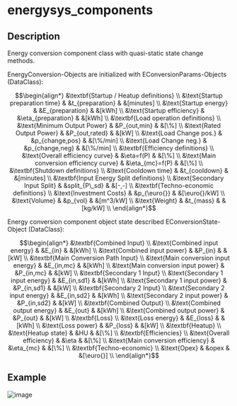 # energysys_components

## Description
Energy conversion component class with quasi-static state change methods.

EnergyConversion-Objects are initialized with EConversionParams-Objects (DataClass):

```math
\begin{align*}
&\textbf{Startup / Heatup definitions} \\
&\text{Startup preparation time} &  &t_{preparation}  & &[minutes] \\
&\text{Startup energy} &  &E_{preparation}  & &[kWh] \\
&\text{Startup efficiency} &  &\eta_{preparation}  & &[kWh] \\
&\textbf{Load operation definitions} \\
&\text{Minimum Output Power} &  &P_{out,min}  & &[\%] \\
&\text{Rated Output Power} &  &P_{out,rated}  & &[kW] \\
&\text{Load Change pos.} &  &p_{change,pos}  & &[\%/min] \\
&\text{Load Change neg.} &  &p_{change,neg}  & &[\%/min] \\
&\textbf{Efficiency definitions} \\
&\text{Overall efficiency curve} &  &\eta=f(P)  & &[\%] \\
&\text{Main conversion efficiency curve} &  &\eta_{mc}=f(P)  & &[\%] \\
&\textbf{Shutdown definitions} \\
&\text{Cooldown time} &  &t_{cooldown}  & &[minutes] \\
&\textbf{Input Energy Split definitions} \\
&\text{Secondary Input Split} &  &split_{P\_sd}  & &[-,-] \\
&\textbf{Techno-economic definitions} \\
&\text{Investment Costs} &  &p_{\euro{}}  & &[\euro{}/kW] \\
&\text{Volume} &  &p_{vol}  & &[m^3/kW] \\
&\text{Weight} &  &t_{mass}  & &[kg/kW] \\
\end{align*}
```

Energy conversion component object state described EConversionState-Object (DataClass):

```math
\begin{align*}
&\textbf{Combined Input} \\
&\text{Combined input energy} &  &E_{in}  & &[kWh] \\
&\text{Combined input power} &  &P_{in}  & &[kW] \\
&\textbf{Main Conversion Path Input} \\
&\text{Main conversion input energy} &  &E_{in,mc}  & &[kWh] \\
&\text{Main conversion input power} &  &P_{in,mc}  & &[kW] \\
&\textbf{Secondary 1 Input} \\
&\text{Secondary 1 input energy} &  &E_{in,sd1}  & &[kWh] \\
&\text{Secondary 1 input power} &  &P_{in,sd1}  & &[kW] \\
&\textbf{Secondary 2 Input} \\
&\text{Secondary 2 input energy} &  &E_{in,sd2}  & &[kWh] \\
&\text{Secondary 2 input power} &  &P_{in,sd2}  & &[kW] \\
&\textbf{Combined Output} \\
&\text{Combined output energy} &  &E_{out}  & &[kWh] \\
&\text{Combined output power} &  &P_{out}  & &[kW] \\
&\textbf{Loss} \\
&\text{Loss energy} &  &E_{loss}  & &[kWh] \\
&\text{Loss power} &  &P_{loss}  & &[kW] \\
&\textbf{Heatup} \\
&\text{Heatup state} &  &HU  & &[\%] \\
&\textbf{Efficiencies} \\
&\text{Overall efficiency} &  &\eta  & &[\%] \\
&\text{Main conversion efficiency} &  &\eta_{mc}  & &[\%] \\
&\textbf{Techno-economic} \\
&\text{Opex} &  &opex  & &[\euro{}] \\
\end{align*}
```


## Example 

![image](https://github.com/ZBT-Tools/energysys_components/assets/94350939/4dac6e90-344b-4f3d-aa67-7cf2a9963733)
